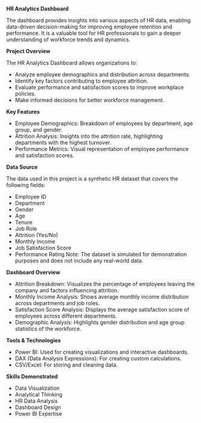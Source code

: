 ******HR Analytics Dashboard****** 

The dashboard provides insights into various aspects of HR data, enabling data-driven decision-making for improving employee retention and performance. It is a valuable tool for HR professionals to gain a deeper understanding of workforce trends and dynamics.

**Project Overview**

The HR Analytics Dashboard allows organizations to:
- Analyze employee demographics and distribution across departments.
- Identify key factors contributing to employee attrition.
- Evaluate performance and satisfaction scores to improve workplace policies.
- Make informed decisions for better workforce management.

**Key Features**

- Employee Demographics: Breakdown of employees by department, age group, and gender.
- Attrition Analysis: Insights into the attrition rate, highlighting departments with the highest turnover.
- Performance Metrics: Visual representation of employee performance and satisfaction scores.

**Data Source**

The data used in this project is a synthetic HR dataset that covers the following fields:

- Employee ID
- Department
- Gender
- Age
- Tenure
- Job Role
- Attrition (Yes/No)
- Monthly Income
- Job Satisfaction Score
- Performance Rating
Note: The dataset is simulated for demonstration purposes and does not include any real-world data.

**Dashboard Overview**

- Attrition Breakdown: Visualizes the percentage of employees leaving the company and factors influencing attrition.
- Monthly Income Analysis: Shows average monthly income distribution across departments and job roles.
- Satisfaction Score Analysis: Displays the average satisfaction score of employees across different departments.
- Demographic Analysis: Highlights gender distribution and age group statistics of the workforce.

**Tools & Technologies**

- Power BI: Used for creating visualizations and interactive dashboards.
- DAX (Data Analysis Expressions): For creating custom calculations.
- CSV/Excel: For storing and cleaning data.

**Skills Demonstrated**
- Data Visualization
- Analytical Thinking
- HR Data Analysis
- Dashboard Design
- Power BI Expertise
